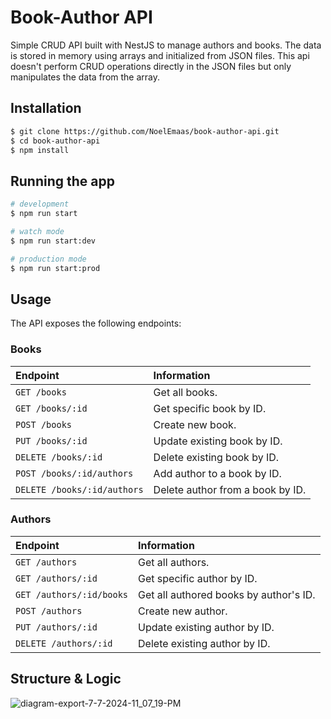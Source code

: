 # Book-Author API
 Simple CRUD API built with NestJS to manage authors and books. The data is stored in memory using arrays and initialized from JSON files. This api doesn't perform CRUD operations directly in the JSON files but only manipulates the data from the array.



## Installation

```bash
$ git clone https://github.com/NoelEmaas/book-author-api.git
$ cd book-author-api
$ npm install
```

## Running the app

```bash
# development
$ npm run start

# watch mode
$ npm run start:dev

# production mode
$ npm run start:prod
```

## Usage
The API exposes the following endpoints:

### Books
| Endpoint | Information |
| :--- | :--- |
| `GET /books` | Get all books. |
| `GET /books/:id` | Get specific book by ID. |
| `POST /books` | Create new book. |
| `PUT /books/:id` | Update existing book by ID. |
| `DELETE /books/:id` | Delete existing book by ID. |
| `POST /books/:id/authors` | Add author to a book by ID. |
| `DELETE /books/:id/authors` | Delete author from a book by ID. |

### Authors
| Endpoint | Information |
| :--- | :--- |
| `GET /authors` | Get all authors. |
| `GET /authors/:id` | Get specific author by ID. |
| `GET /authors/:id/books` | Get all authored books by author's ID. |
| `POST /authors` | Create new author. |
| `PUT /authors/:id` | Update existing author by ID. |
| `DELETE /authors/:id` | Delete existing author by ID. |


## Structure & Logic
![diagram-export-7-7-2024-11_07_19-PM](https://github.com/NoelEmaas/book-author-api/assets/90034393/603cb94c-dde3-4dd7-8047-dd8d295fa959)






